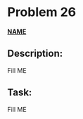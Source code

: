 # Problem 26

[**NAME**](https://projecteuler.net/problem=26)

## Description:
Fill ME

## Task:
Fill ME

